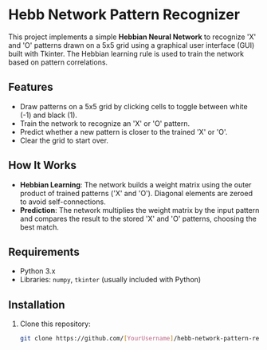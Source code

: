 # Hebb Network Pattern Recognizer

This project implements a simple **Hebbian Neural Network** to recognize 'X' and 'O' patterns drawn on a 5x5 grid using a graphical user interface (GUI) built with Tkinter. The Hebbian learning rule is used to train the network based on pattern correlations.

## Features
- Draw patterns on a 5x5 grid by clicking cells to toggle between white (-1) and black (1).
- Train the network to recognize an 'X' or 'O' pattern.
- Predict whether a new pattern is closer to the trained 'X' or 'O'.
- Clear the grid to start over.

## How It Works
- **Hebbian Learning**: The network builds a weight matrix using the outer product of trained patterns ('X' and 'O'). Diagonal elements are zeroed to avoid self-connections.
- **Prediction**: The network multiplies the weight matrix by the input pattern and compares the result to the stored 'X' and 'O' patterns, choosing the best match.

## Requirements
- Python 3.x
- Libraries: `numpy`, `tkinter` (usually included with Python)

## Installation
1. Clone this repository:
   ```bash
   git clone https://github.com/[YourUsername]/hebb-network-pattern-recognizer.git
